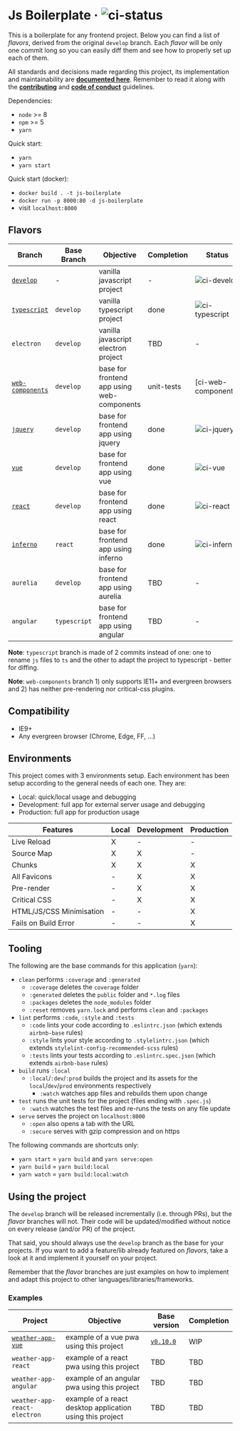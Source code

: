 # Js Boilerplate &middot; ![ci-status][ci-develop]

This is a boilerplate for any frontend project. Below you can find a list of _flavors_, derived from
the original `develop` branch. Each _flavor_ will be only one commit long so you can easily diff
them and see how to properly set up each of them.

All standards and decisions made regarding this project, its implementation and maintainability are
**[documented here](.github/STANDARDS.md)**. Remember to read it along with the
**[contributing](.github/CONTRIBUTING.md)** and **[code of conduct](.github/CODE_OF_CONDUCT.md)**
guidelines.

Dependencies:
  - `node` >= 8
  - `npm` >= 5
  - `yarn`

Quick start:
  - `yarn`
  - `yarn start`

Quick start (docker):
  - `docker build . -t js-boilerplate`
  - `docker run -p 8000:80 -d js-boilerplate`
  - visit `localhost:8000`

## Flavors

| Branch | Base Branch | Objective | Completion | Status |
| ------ | ------ | ------ | ------ | ------ |
| [`develop`][link-develop] | - | vanilla javascript project | - | ![ci-develop][ci-develop] |
| [`typescript`][link-typescript] | `develop` | vanilla typescript project | done | ![ci-typescript][ci-typescript] |
| `electron` | `develop` | vanilla javascript electron project | TBD | - |
| [`web-components`][link-web-components] | `develop` | base for frontend app using web-components | unit-tests | [ci-web-components] |
| [`jquery`][link-jquery] | `develop` | base for frontend app using jquery | done | ![ci-jquery][ci-jquery] |
| [`vue`][link-vue] | `develop` | base for frontend app using vue | done | ![ci-vue][ci-vue] |
| [`react`][link-react] | `develop` | base for frontend app using react | done | ![ci-react][ci-react] |
| [`inferno`][link-inferno] | `react` | base for frontend app using inferno | done | ![ci-inferno][ci-inferno] |
| `aurelia` | `develop` | base for frontend app using aurelia | TBD | - |
| `angular` | `typescript` | base for frontend app using angular | TBD | - |

**Note**: `typescript` branch is made of 2 commits instead of one: one to rename `js` files to `ts`
and the other to adapt the project to typescript - better for diffing.

**Note**: `web-components` branch 1) only supports IE11+ and evergreen browsers and 2) has neither
pre-rendering nor critical-css plugins.

## Compatibility
  - IE9+
  - Any evergreen browser (Chrome, Edge, FF, ...)

## Environments

This project comes with 3 environments setup. Each environment has been setup according to the
general needs of each one. They are:
  - Local: quick/local usage and debugging
  - Development: full app for external server usage and debugging
  - Production: full app for production usage

| Features | Local | Development | Production |
| ------ | ------ | ------ | ------ |
| Live Reload | X | - | - |
| Source Map | X | X | - |
| Chunks | X | X | X |
| All Favicons | - | X | X |
| Pre-render | - | X | X |
| Critical CSS | - | X | X |
| HTML/JS/CSS Minimisation | - | - | X |
| Fails on Build Error | - | - | X |

## Tooling

The following are the base commands for this application (`yarn`):
  - `clean` performs `:coverage` and `:generated`
    - `:coverage` deletes the `coverage` folder
    - `:generated` deletes the `public` folder and `*.log` files
    - `:packages` deletes the `node_modules` folder
    - `:reset` removes `yarn.lock` and performs `clean` and `:packages`
  - `lint` performs `:code`, `:style` and `:tests`
    - `:code` lints your code according to `.eslintrc.json` (which extends `airbnb-base` rules)
    - `:style` lints your style according to `.stylelintrc.json` (which extends
    `stylelint-config-recommended-scss` rules)
    - `:tests` lints your tests according to `.eslintrc.spec.json` (which extends `airbnb-base`
    rules)
  - `build` runs `:local`
    - `:local`/`:dev`/`:prod` builds the project and its assets for the
      `local`/`dev`/`prod` environments respectively
      - `:watch` watches app files and rebuilds them upon change
  - `test` runs the unit tests for the project (files ending with `.spec.js`)
    - `:watch` watches the test files and re-runs the tests on any file update
  - `serve` serves the project on `localhost:8000`
    - `:open` also opens a tab with the URL
    - `:secure` serves with gzip compression and on https

The following commands are shortcuts only:
  - `yarn start` = `yarn build` and `yarn serve:open`
  - `yarn build` = `yarn build:local`
  - `yarn watch` = `yarn build:local:watch`

## Using the project

The `develop` branch will be released incrementally (i.e. through PRs), but the _flavor_ branches
will not. Their code will be updated/modified without notice on every release (and/or PR) of the
project.

That said, you should always use the `develop` branch as the base for your projects. If you want to
add a feature/lib already featured on _flavors_, take a look at it and implement it yourself on your
project.

Remember that the _flavor_ branches are just examples on how to implement and adapt this project to
other languages/libraries/frameworks.

### Examples

| Project | Objective | Base version | Completion |
| ------ | ------ | ------ | ------ |
| [`weather-app-vue`][link-app-vue] | example of a vue pwa using this project | [`v0.10.0`][version-rc1] | WIP |
| `weather-app-react` | example of a react pwa using this project | TBD | TBD |
| `weather-app-angular` | example of an angular pwa using this project | TBD | TBD |
| `weather-app-react-electron` | example of a react desktop application using this project | TBD | TBD |

[link-develop]: https://github.com/tiagomapmarques/js-boilerplate
[link-typescript]: https://github.com/tiagomapmarques/js-boilerplate/tree/typescript
[link-electron]: https://github.com/tiagomapmarques/js-boilerplate/tree/electron
[link-web-components]: https://github.com/tiagomapmarques/js-boilerplate/tree/web-components
[link-jquery]: https://github.com/tiagomapmarques/js-boilerplate/tree/jquery
[link-vue]: https://github.com/tiagomapmarques/js-boilerplate/tree/vue
[link-react]: https://github.com/tiagomapmarques/js-boilerplate/tree/react
[link-inferno]: https://github.com/tiagomapmarques/js-boilerplate/tree/inferno
[link-aurelia]: https://github.com/tiagomapmarques/js-boilerplate/tree/aurelia
[link-angular]: https://github.com/tiagomapmarques/js-boilerplate/tree/angular
[link-app-vue]: https://github.com/tiagomapmarques/js-boilerplate/tree/examples/weather-app-vue
[ci-develop]: https://circleci.com/gh/tiagomapmarques/js-boilerplate.svg?style=shield&circle-token=a1853ef566db72f165f70b008b5929d5978f2bcd
[ci-typescript]: https://circleci.com/gh/tiagomapmarques/js-boilerplate/tree/typescript.svg?style=shield&circle-token=a1853ef566db72f165f70b008b5929d5978f2bcd
[ci-electron]: https://circleci.com/gh/tiagomapmarques/js-boilerplate/tree/electron.svg?style=shield&circle-token=a1853ef566db72f165f70b008b5929d5978f2bcd
[ci-jquery]: https://circleci.com/gh/tiagomapmarques/js-boilerplate/tree/jquery.svg?style=shield&circle-token=a1853ef566db72f165f70b008b5929d5978f2bcd
[ci-vue]: https://circleci.com/gh/tiagomapmarques/js-boilerplate/tree/vue.svg?style=shield&circle-token=a1853ef566db72f165f70b008b5929d5978f2bcd
[ci-react]: https://circleci.com/gh/tiagomapmarques/js-boilerplate/tree/react.svg?style=shield&circle-token=a1853ef566db72f165f70b008b5929d5978f2bcd
[ci-inferno]: https://circleci.com/gh/tiagomapmarques/js-boilerplate/tree/inferno.svg?style=shield&circle-token=a1853ef566db72f165f70b008b5929d5978f2bcd
[ci-aurelia]: https://circleci.com/gh/tiagomapmarques/js-boilerplate/tree/aurelia.svg?style=shield&circle-token=a1853ef566db72f165f70b008b5929d5978f2bcd
[ci-angular]: https://circleci.com/gh/tiagomapmarques/js-boilerplate/tree/angular.svg?style=shield&circle-token=a1853ef566db72f165f70b008b5929d5978f2bcd
[version-rc1]: https://github.com/tiagomapmarques/js-boilerplate/tree/v0.10.0
